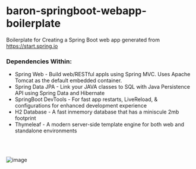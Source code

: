 # baron-springboot-webapp-boilerplate
Boilerplate for Creating a Spring Boot web app generated from https://start.spring.io

### Dependencies Within:
* Spring Web            - Build web/RESTful appls using Spring MVC. Uses Apache Tomcat as the default embedded container.
* Spring Data JPA       - Link your JAVA classes to SQL with Java Persistence API using Spring Data and Hibernate
* SpringBoot DevTools   - For fast app restarts, LiveReload, & configurations for enhanced development experience
* H2 Database           - A fast inmemory database that has a miniscule 2mb footprint
* Thymeleaf             - A modern server-side template engine for both web and standalone environments  

<br>
<br>

![image](https://user-images.githubusercontent.com/16536231/138591225-ec29e66e-4bf0-4e90-9015-49e1853420c4.png)
